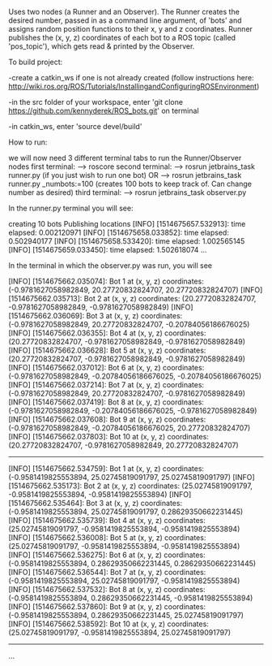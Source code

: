 Uses two nodes (a Runner and an Observer).
The Runner creates the desired number, passed in as a command line argument, of 'bots'
and assigns random position functions to their x, y and z coordinates. Runner publishes
the (x, y, z) coordinates of each bot to a ROS topic (called 'pos_topic'),
which gets read & printed by the Observer.


To build project:

-create a catkin_ws if one is not already created
 (follow instructions here: http://wiki.ros.org/ROS/Tutorials/InstallingandConfiguringROSEnvironment)
 
-in the src folder of your workspace, enter 'git clone https://github.com/kennyderek/ROS_bots.git' on terminal

-in catkin_ws, enter 'source devel/build'


How to run:

we will now need 3 different terminal tabs to run the Runner/Observer nodes
    first terminal:
    --> roscore
    second terminal:
    --> rosrun jetbrains_task runner.py         (if you just wish to run one bot)
    OR
    --> rosrun jetbrains_task runner.py _numbots:=100        (creates 100 bots to keep track of. Can change number as desired)
    third terminal:
    --> rosrun jetbrains_task observer.py 


In the runner.py terminal you will see:

creating 10 bots
Publishing locations
[INFO] [1514675657.532913]: time elapsed: 0.002120971
[INFO] [1514675658.033852]: time elapsed: 0.502940177
[INFO] [1514675658.533420]: time elapsed: 1.002565145
[INFO] [1514675659.033450]: time elapsed: 1.502618074
...


In the terminal in which the observer.py was run, you will see 

[INFO] [1514675662.035074]: Bot 1 at (x, y, z) coordinates: (-0.9781627058982849, 20.27720832824707, 20.27720832824707)
[INFO] [1514675662.035713]: Bot 2 at (x, y, z) coordinates: (20.27720832824707, -0.9781627058982849, -0.9781627058982849)
[INFO] [1514675662.036069]: Bot 3 at (x, y, z) coordinates: (-0.9781627058982849, 20.27720832824707, -0.20784056186676025)
[INFO] [1514675662.036355]: Bot 4 at (x, y, z) coordinates: (20.27720832824707, -0.9781627058982849, -0.9781627058982849)
[INFO] [1514675662.036628]: Bot 5 at (x, y, z) coordinates: (20.27720832824707, -0.9781627058982849, -0.9781627058982849)
[INFO] [1514675662.037012]: Bot 6 at (x, y, z) coordinates: (-0.9781627058982849, -0.20784056186676025, -0.20784056186676025)
[INFO] [1514675662.037214]: Bot 7 at (x, y, z) coordinates: (-0.9781627058982849, 20.27720832824707, -0.9781627058982849)
[INFO] [1514675662.037419]: Bot 8 at (x, y, z) coordinates: (-0.9781627058982849, -0.20784056186676025, -0.9781627058982849)
[INFO] [1514675662.037608]: Bot 9 at (x, y, z) coordinates: (-0.9781627058982849, -0.20784056186676025, 20.27720832824707)
[INFO] [1514675662.037803]: Bot 10 at (x, y, z) coordinates: (20.27720832824707, -0.9781627058982849, 20.27720832824707)
********
[INFO] [1514675662.534759]: Bot 1 at (x, y, z) coordinates: (-0.9581419825553894, 25.02745819091797, 25.02745819091797)
[INFO] [1514675662.535173]: Bot 2 at (x, y, z) coordinates: (25.02745819091797, -0.9581419825553894, -0.9581419825553894)
[INFO] [1514675662.535464]: Bot 3 at (x, y, z) coordinates: (-0.9581419825553894, 25.02745819091797, 0.28629350662231445)
[INFO] [1514675662.535739]: Bot 4 at (x, y, z) coordinates: (25.02745819091797, -0.9581419825553894, -0.9581419825553894)
[INFO] [1514675662.536008]: Bot 5 at (x, y, z) coordinates: (25.02745819091797, -0.9581419825553894, -0.9581419825553894)
[INFO] [1514675662.536275]: Bot 6 at (x, y, z) coordinates: (-0.9581419825553894, 0.28629350662231445, 0.28629350662231445)
[INFO] [1514675662.536544]: Bot 7 at (x, y, z) coordinates: (-0.9581419825553894, 25.02745819091797, -0.9581419825553894)
[INFO] [1514675662.537532]: Bot 8 at (x, y, z) coordinates: (-0.9581419825553894, 0.28629350662231445, -0.9581419825553894)
[INFO] [1514675662.537860]: Bot 9 at (x, y, z) coordinates: (-0.9581419825553894, 0.28629350662231445, 25.02745819091797)
[INFO] [1514675662.538592]: Bot 10 at (x, y, z) coordinates: (25.02745819091797, -0.9581419825553894, 25.02745819091797)
********
...

